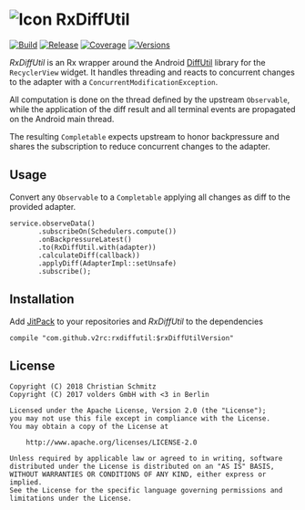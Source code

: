 ![Icon](icon.png) RxDiffUtil
============================
[![Build][1]][2]
[![Release][3]][4]
[![Coverage][5]][6]
[![Versions][7]][8]

*RxDiffUtil* is an Rx wrapper around the Android [DiffUtil] library for the
`RecyclerView` widget. It handles threading and reacts to concurrent changes
to the adapter with a `ConcurrentModificationException`.

All computation is done on the thread defined by the upstream `Observable`,
while the application of the diff result and all terminal events are
propagated on the Android main thread.

The resulting `Completable` expects upstream to honor backpressure and shares
the subscription to reduce concurrent changes to the adapter.


Usage
-----

Convert any `Observable` to a `Completable` applying all changes as diff to the
provided adapter.

    service.observeData()
           .subscribeOn(Schedulers.compute())
           .onBackpressureLatest()
           .to(RxDiffUtil.with(adapter))
           .calculateDiff(callback))
           .applyDiff(AdapterImpl::setUnsafe)
           .subscribe();


Installation
------------

Add [JitPack][4] to your repositories and *RxDiffUtil* to the dependencies

    compile "com.github.v2rc:rxdiffutil:$rxDiffUtilVersion"


License
-------

    Copyright (C) 2018 Christian Schmitz
    Copyright (C) 2017 volders GmbH with <3 in Berlin

    Licensed under the Apache License, Version 2.0 (the "License");
    you may not use this file except in compliance with the License.
    You may obtain a copy of the License at

        http://www.apache.org/licenses/LICENSE-2.0

    Unless required by applicable law or agreed to in writing, software
    distributed under the License is distributed on an "AS IS" BASIS,
    WITHOUT WARRANTIES OR CONDITIONS OF ANY KIND, either express or implied.
    See the License for the specific language governing permissions and
    limitations under the License.


  [1]: https://travis-ci.org/v2rc/RxDiffUtil.svg?branch=legacy
  [2]: https://travis-ci.org/v2rc/RxDiffUtil
  [3]: https://jitpack.io/v/v2rc/rxdiffutil.svg
  [4]: https://jitpack.io/#v2rc/rxdiffutil
  [5]: https://codecov.io/gh/v2rc/RxDiffUtil/branch/legacy/graph/badge.svg
  [6]: https://codecov.io/gh/v2rc/RxDiffUtil
  [7]: https://asapi.herokuapp.com/com.github.v2rc/rxdiffutil/1.+@svg
  [8]: https://asapi.herokuapp.com/com.github.v2rc/rxdiffutil/1.+
  [DiffUtil]: https://developer.android.com/reference/android/support/v7/util/DiffUtil.html
